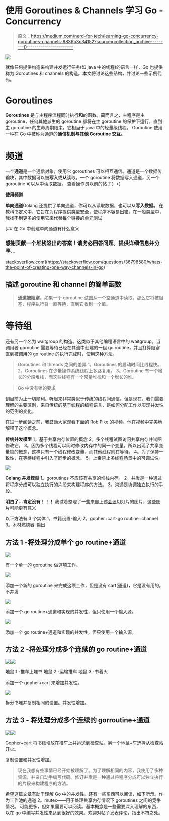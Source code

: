 # 使用 Goroutines & Channels 学习 Go - Concurrency

> 原文：<https://medium.com/nerd-for-tech/learning-go-concurrency-goroutines-channels-8836b3c34152?source=collection_archive---------0----------------------->

![](img/c96990948c81ee4940f47c06d4af10cc.png)

就像任何提供构造来构建并发运行任务(如 java 中的线程)的语言一样，Go 也提供称为 Goroutines 和 channels 的构造。本文将讨论这些结构，并讨论一些示例代码。

# **Goroutines**

**Goroutines** 是与主程序流程同时执行**和**的函数。简而言之，主程序是主 goroutine，任何其他派生的 goroutine 都将在主 goroutine 的保护下运行，直到主 goroutine 的生命周期结束。它相当于 java 中的轻量级线程。
Goroutine 使用一种在 Go 中被称为通道的**通信机制与其他 Goroutine 交互。**

# **频道**

一个**通道**是一个通信对象，使用它 goroutines 可以相互通信。通道是一个数据传输块，其中数据可以被**写入**或**从**读取。一个 goroutine 将数据写入通道，另一个 goroutine 可以从中读取数据。
查看操作员以前的帖子(- >)

**使用频道**

**单向通道**Golang 还提供了单向通道，你可以从读取数据，也可以从**写入数据。** 在教科书定义中，它旨在为程序提供类型安全，使程序不容易出错。在一般类型中，我找不到更多的使用它来代替每个链接的单元测试

[](https://stackoverflow.com/questions/36798580/whats-the-point-of-creating-one-way-channels-in-go) [## 在 Go 中创建单向通道有什么意义

### 感谢贡献一个堆栈溢出的答案！请务必回答问题。提供详细信息并分享…

stackoverflow.com](https://stackoverflow.com/questions/36798580/whats-the-point-of-creating-one-way-channels-in-go) 

## 描述 goroutine 和 channel 的简单函数

> **通道被阻塞**。如果一个 goroutine 试图从一个空通道中读取，那么它将被阻塞，程序执行将一直等待，直到它收到一个值。

# **等待组**

还有另一个名为 waitgroup 的构造。这类似于其他编程语言中的 waitgroup。当调用者 goroutine 需要等待已经在其流中创建的一组 go routine，并且打算阻塞直到被调用的 go routine 的执行完成时，使用这种方法。

> Goroutines 和 threads 之间的差异
> 1。Goroutines 的启动时间比线程快。
> 2。Goroutines 在少量操作系统线程上多路复用。
> 3。Goroutine 有一个增长的分段堆栈，而这些线程有一个常量堆栈和一个增长的堆。

> Go 中没有锁的要求

到目前为止一切顺利。听起来非常类似于传统的线程间通信。但是现在，我们需要理解的主要区别，来自传统的基于线程的编程语言，是如何分配工作以实现并发性的范例的变化。

在进一步阅读之前，我鼓励大家观看下面的 Rob Pike 的视频，他在视频中完美地解释了这个概念。

**传统并发模型**
1。基于共享内存位置的概念
2。多个线程试图访问共享内存并试图修改它。
3。因为多个线程可以同时修改内存中的同一个变量，所以出现了共享变量锁的概念，这样只有一个线程修改变量，而其他线程则在等待。
4。为了保持一致性，在等待线程中引入了同步的概念。
5。上帝禁止多线程场景中的可调试性。

![](img/b12de4cef817f19e061f2a819f671e95.png)

**Golang 并发模型**
1。goroutines 不应该有共享的堆栈内存。
2。并发是一种通过将程序分成可以独立执行的片段来构建程序的方法。
3。沟通是协调独立执行的手段。

**明白了…肯定没有！！！**
我试着整理了一些来自上述[会议](https://talks.golang.org/2012/waza.slide#12)幻灯片的图片，这些图片可能更有意义

以下方法有 3 个实体
1。书籍设置-输入
2。gopher+cart-go routine+channel
3。木材燃烧器-输出

## 方法 1 -将处理分成单个 go routine+通道

![](img/446eb2df35a21296d47b0b2c7f941505.png)

有一个单一的 goroutine 做这项工作。

![](img/5a47f598be9853f648f55183fbfbb4b9.png)

添加一个新的 goroutine 来完成这项工作，但是没有 cart(通道)，它是没有用的。不并发

![](img/e83605c08179b2403c14f571c1c7b96a.png)

添加一个 go routine+通道和实现的并发性，但只使用一个输入源。

![](img/561ec28c03fb23ec9b09a797fae37f41.png)

添加一个 go routine+通道和实现的并发性，但只使用一个输入源。

## 方法 2 -将处理分成多个连续的 go routine+通道

![](img/8ac14ec1e268ddaa8d5313c40160e428.png)![](img/ad1b9a60bcf1c9d4339b0995b4db1e66.png)

地鼠 1 -推车上堆书
地鼠 2 -运输推车
地鼠 3 -书着火

添加一个 gopher+cart 来增加并发性。

![](img/6d887b2884161aecfbd48dd4e5d51ef2.png)

拆分书堆并复制相同的设置。并发性增加。

## **方法 3 -** 将处理分成多个连续的 gorroutine+通道

![](img/6f6553f4f9bafff4e9883a8dbdf89b6b.png)![](img/caddcca8c3d0319a64592bdae3cc8c82.png)

Gopher+cart 将书籍堆放在推车上并运送到检查站。另一个地鼠+车选择从检查站开火。

复制设置和并发性增加。

> 现在我想有些事情已经开始被理解了。为了理解相同的内容，我使用了多种资源，并亲自动手编写代码。修订并发是一种通过将程序分成可以独立执行的片段来构建程序的方法。

希望这篇文章有助于理解 Go 中的并发性。还有一些东西可以阅读，如下所示。作为工作池的通道
2。mutex——用于处理共享内存情况下 goroutines 之间的竞争情况。
可能更多，但如果需要可以阅读。基本概念是一些需要深入理解的东西，以在 go 中编写并发性来达到很好的效果。欢迎对帖子发表评论，指出不符之处。